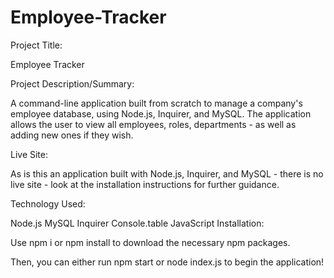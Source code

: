 # Employee-Tracker
Project Title:

Employee Tracker

Project Description/Summary:

A command-line application built from scratch to manage a company's employee database, using Node.js, Inquirer, and MySQL. The application allows the user to view all employees, roles, departments - as well as adding new ones if they wish.

Live Site:

As is this an application built with Node.js, Inquirer, and MySQL - there is no live site - look at the installation instructions for further guidance.

Technology Used:

Node.js
MySQL
Inquirer
Console.table
JavaScript
Installation:

Use npm i or npm install to download the necessary npm packages.

Then, you can either run npm start or node index.js to begin the application!